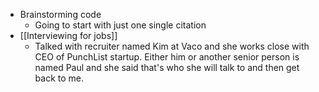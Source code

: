   * Brainstorming code
    * Going to start with just one single citation
  * [[Interviewing for jobs]]
    * Talked with recruiter named Kim at Vaco and she works close with CEO of PunchList startup. Either him or another senior person is named Paul and she said that's who she will talk to and then get back to me.
